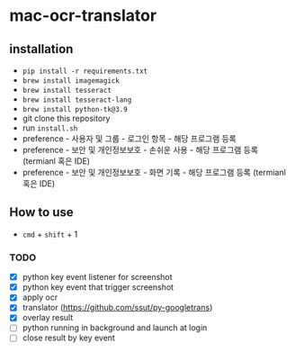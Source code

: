 # mac-ocr-translator

## installation
- `pip install -r requirements.txt`
- `brew install imagemagick`
- `brew install tesseract`
- `brew install tesseract-lang`
- `brew install python-tk@3.9`
- git clone this repository 
- run `install.sh`
- preference - 사용자 및 그룹 - 로그인 항목 - 해당 프로그램 등록
- preference - 보안 및 개인정보보호 - 손쉬운 사용 - 해당 프로그램 등록 (termianl 혹은 IDE)
- preference - 보안 및 개인정보보호 - 화면 기록 - 해당 프로그램 등록 (termianl 혹은 IDE)

## How to use
- `cmd` + `shift` + 1

### TODO
- [x] python key event listener for screenshot
- [x] python key event that trigger screenshot
- [x] apply ocr
- [x] translator (https://github.com/ssut/py-googletrans)
- [x] overlay result
- [ ] python running in background and launch at login
- [ ] close result by key event
